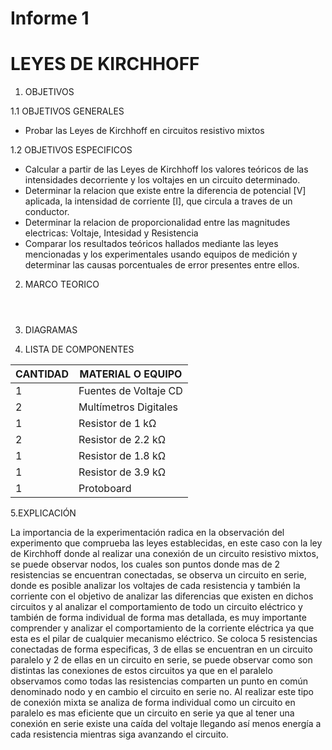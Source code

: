 #  Informe 1 
# LEYES DE KIRCHHOFF

1. OBJETIVOS

1.1 OBJETIVOS GENERALES

* Probar las Leyes de Kirchhoff en circuitos resistivo mixtos

1.2 OBJETIVOS ESPECIFICOS

* Calcular a partir de las Leyes de Kirchhoff los valores teóricos de las intensidades decorriente y los voltajes en un circuito determinado.
* Determinar la relacion que existe entre la diferencia de potencial [V] aplicada,  la intensidad de corriente [I], que circula a traves de un conductor.
* Determinar la relacion de proporcionalidad entre las magnitudes electricas: Voltaje, Intesidad y Resistencia
* Comparar los resultados teóricos hallados mediante las leyes mencionadas y los experimentales usando equipos de medición y determinar las causas porcentuales de error presentes entre ellos.

2. MARCO TEORICO
![]()

![]()

![]()

![]()

3. DIAGRAMAS

4. LISTA DE COMPONENTES

| CANTIDAD | MATERIAL O EQUIPO |
| ------------- | ------------- |
| 1 | Fuentes de Voltaje CD  |
| 2 | Multímetros Digitales |
| 1 | Resistor de 1 kΩ |
| 2 | Resistor de 2.2 kΩ |
| 1 | Resistor de 1.8 kΩ  |
| 1 | Resistor de 3.9 kΩ  |
| 1 | Protoboard  |

5.EXPLICACIÓN

La importancia de la experimentación radica en la observación del experimento que comprueba las leyes establecidas, en este caso con la ley de Kirchhoff donde al realizar una conexión de un circuito resistivo mixtos, se puede observar nodos, los cuales son puntos donde mas de 2 resistencias se encuentran conectadas, se observa un circuito en serie, donde es posible analizar los voltajes de cada resistencia y también la corriente con el objetivo de analizar las diferencias que existen en dichos circuitos y al analizar el comportamiento de todo un circuito eléctrico y también de forma individual de forma mas detallada, es muy importante comprender y analizar el comportamiento de la corriente eléctrica ya que esta es el pilar de cualquier mecanismo eléctrico.
Se coloca 5 resistencias conectadas de forma especificas, 3 de ellas se encuentran en un circuito paralelo y 2 de ellas en un circuito en serie, se puede observar como son distintas las conexiones de estos circuitos ya que en el paralelo observamos como todas las resistencias comparten un punto en común denominado nodo y en cambio el circuito en serie no.
Al realizar este tipo de conexión mixta se analiza de forma individual como un circuito en paralelo es mas eficiente que un circuito en serie ya que al tener una conexión en serie existe una caída del voltaje llegando así menos energía a cada resistencia mientras siga avanzando el circuito.

